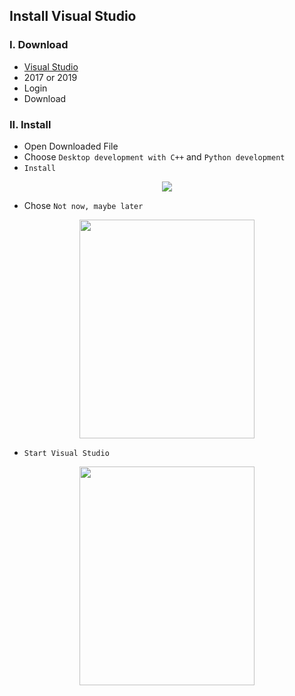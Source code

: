 ## Install Visual Studio

### I. Download

- [Visual Studio](https://visualstudio.microsoft.com/vs/older-downloads/)
- 2017 or 2019
- Login
- Download

### II. Install

- Open Downloaded File
- Choose `Desktop development with C++` and `Python development`
- `Install`

<p align="center">
  <img src="https://i.imgur.com/Df1Cq7h.png">
</p>

- Chose `Not now, maybe later`

<p align="center">
  <img  width=280 height=350 src="https://i.imgur.com/3A5uHSy.png">
</p>

- `Start Visual Studio`

<p align="center">
  <img  width=280 height=350 src="https://i.imgur.com/iJRPdcD.png">
</p>
